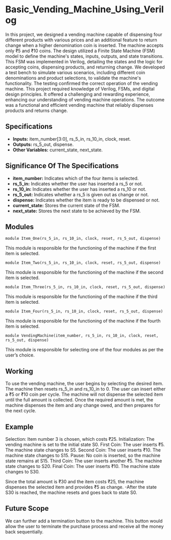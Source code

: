 # Basic_Vending_Machine_Using_Verilog
In this project, we designed a vending machine capable of dispensing four different products with various prices and an additional feature to return change when a higher denomination coin is inserted. The machine accepts only ₹5 and ₹10 coins.
The design utilized a Finite State Machine (FSM) model to define the machine's states, inputs, outputs, and state transitions. This FSM was implemented in Verilog, detailing the states and the logic for accepting coins, dispensing products, and returning change.
We developed a test bench to simulate various scenarios, including different coin denominations and product selections, to validate the machine's functionality. The testing confirmed the correct operation of the vending machine.
This project required knowledge of Verilog, FSMs, and digital design principles. It offered a challenging and rewarding experience, enhancing our understanding of vending machine operations. The outcome was a functional and efficient vending machine that reliably dispenses products and returns change.

## Specifications

- **Inputs:** item_number[3:0], rs_5_in, rs_10_in, clock, reset.
- **Outputs:** rs_5_out, dispense.
- **Other Variables:** current_state, next_state.
## Significance Of The Specifications

- **item_number:** Indicates which of the four items is selected.
- **rs_5_in:** Indicates whether the user has inserted a rs_5 or not.
- **rs_10_in:** Indicates whether the user has inserted a rs_10 or not.
- **rs_5_out:** Indicates whether a rs_5 is given out as change or not.
- **dispense:** Indicates whether the item is ready to be dispensed or not.
- **current_state:** Stores the current state of the FSM.
- **next_state:** Stores the next state to be achieved by the FSM.
## Modules

    module Item_One(rs_5_in, rs_10_in, clock, reset, rs_5_out, dispense)
This module is responsible for the functioning of the machine if the first item is selected.

    module Item_Two(rs_5_in, rs_10_in, clock, reset, rs_5_out, dispense)
This module is responsible for the functioning of the machine if the second item is selected. 

    module Item_Three(rs_5_in, rs_10_in, clock, reset, rs_5_out, dispense)
This module is responsible for the functioning of the machine if the third item is selected. 

    module Item_Four(rs_5_in, rs_10_in, clock, reset, rs_5_out, dispense)
This module is responsible for the functioning of the machine if the fourth item is selected. 

    module VendingMachine(item_number, rs_5_in, rs_10_in, clock, reset, rs_5_out, dispense)
This module is responsible for selecting one of the four modules as per the user’s choice.

## Working
  
To use the vending machine, the user begins by selecting the desired item. The machine then resets rs_5_in and rs_10_in to 0. The user can insert either a ₹5 or ₹10 coin per cycle. The machine will not dispense the selected item until the full amount is collected. Once the required amount is met, the machine dispenses the item and any change owed, and then prepares for the next cycle.

## Example
Selection: Item number 3 is chosen, which costs ₹25.
Initialization: The vending machine is set to the initial state S0.
First Coin: The user inserts ₹5. The machine state changes to S5.
Second Coin: The user inserts ₹10. The machine state changes to S15.
Pause: No coin is inserted, so the machine state remains at S15.
Third Coin: The user inserts another ₹5. The machine state changes to S20.
Final Coin: The user inserts ₹10. The machine state changes to S30.

Since the total amount is ₹30 and the item costs ₹25, the machine dispenses the selected item and provides ₹5 as change.
-After the state S30 is reached, the machine resets and goes back to state S0.



## Future Scope

We can further add a termination button to the machine. This button would allow the user to terminate the purchase process and receive all the money back sequentially.
